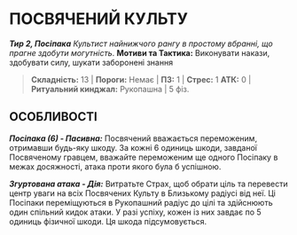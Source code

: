 ﻿# ПОСВЯЧЕНИЙ КУЛЬТУ

***Тир 2, Посіпака***
*Культист найнижчого рангу в простому вбранні, що прагне здобути могутність*.
**Мотиви та Тактика:** Виконувати накази, здобувати силу, шукати заборонені знання

> **Складність:** 13 | **Пороги:** Немає | **ПЗ:** 1 | **Стрес:** 1
> **АТК:** 0 | **Ритуальний кинджал:** Рукопашна | 5 фіз.

## ОСОБЛИВОСТІ

***Посіпака (6) - Пасивна:*** Посвячений вважається переможеним, отримавши будь-яку шкоду. За кожні 6 одиниць шкоди, завданої Посвяченому гравцем, вважайте переможеним ще одного Посіпаку в межах досяжності, атака проти якого була б успішною.

***Згуртована атака - Дія:*** Витратьте Страх, щоб обрати ціль та перевести центр уваги на всіх Посвячених Культу в Близькому радіусі від неї. Ці Посіпаки переміщуються в Рукопашний радіус до цілі та здійснюють один спільний кидок атаки. У разі успіху, кожен із них завдає по 5 одиниць фізичної шкоди. Ця шкода підсумовується.